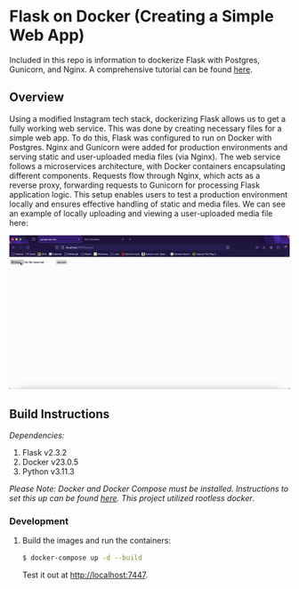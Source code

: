 # Flask on Docker (Creating a Simple Web App)
Included in this repo is information to dockerize Flask with Postgres, Gunicorn, and Nginx. A comprehensive tutorial can be found [here](https://testdriven.io/blog/dockerizing-flask-with-postgres-gunicorn-and-nginx/).     

## Overview
Using a modified Instagram tech stack, dockerizing Flask allows us to get a fully working web service. This was done by creating necessary files for a simple web app. To do this, Flask was configured to run on Docker with Postgres. Nginx and Gunicorn were added for production environments and serving static and user-uploaded media files (via Nginx). The web service follows a microservices architecture, with Docker containers encapsulating different components. Requests flow through Nginx, which acts as a reverse proxy, forwarding requests to Gunicorn for processing Flask application logic. This setup enables users to test a production environment locally and ensures effective handling of static and media files. We can see an example of locally uploading and viewing a user-uploaded media file here:

![Upload GIF](upload.gif)

## Build Instructions
*Dependencies:*
1. Flask v2.3.2
2. Docker v23.0.5
3. Python v3.11.3

*Please Note: Docker and Docker Compose must be installed. Instructions to set this up can be found [here](https://docs.docker.com/engine/security/rootless/#install). This project utilized rootless docker*.

### Development
1. Build the images and run the containers:

    ```sh
    $ docker-compose up -d --build
    ```

    Test it out at [http://localhost:7447](http://localhost:5000).  
